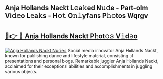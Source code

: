 ## Anja Hollands Nackt L𝚎a𝚔ed N𝚞𝚍e - Part-olm Vi𝚍𝚎o L𝚎a𝚔s - H𝚘𝚝 O𝚗𝚕yf𝚊ns P𝚑𝚘tos Wqrgv

# <h2><a href="http://kf66t6b.oniu.top/?m=Anja+Hollands+Nackt">🔗👉 🔴 Anja Hollands Nackt P𝚑ot𝚘𝚜 V𝚒d𝚎o</a></h2>

[![Anja Hollands Nackt Nu𝚍e𝚜](https://i.imgur.com/0qMVB7G.gif)](http://kf66t6b.oniu.top/?m=Anja+Hollands+Nackt)
Social media innovator Anja Hollands Nackt, known for publishing dance and lifestyle material, consisting of presentations and personal blogs. Remarkable juggler Anja Hollands Nackt, acclaimed for their exceptional abilities and accomplishments in juggling various objects.  
